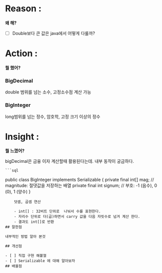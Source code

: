 # Reason : 

**왜 해?**

- [ ] Double보다 큰 값은 java에서 어떻게 다룰까?
# Action : 

**뭘 했어?**

### BigDecimal

double 범위를 넘는 소수, 고정소수점 계산 가능

### BigInteger

long범위를 넘는 정수, 암호학, 고정 크기 이상의 정수 

# Insight : 

**뭘 느꼈어?**

bigDecimal은 금융 이자 계산할때 활용된다는데. 내부 동작이 궁금하다.

    ```sql
public class BigInteger implements Serializable {
    private final int[] mag;   // magnitude: 절댓값을 저장하는 배열
    private final int signum; // 부호: -1 (음수), 0 (0), 1 (양수)
}
```
    덧셈, 곱셈 연산

    - int[] : 32비트 단위로  나눠서 수를 표현한다.
    - 자리수 단위로 더(곱)하면서 carry 값을 다음 자릿수로 넘겨 계산 한다.
    - 결과도 int[]로 반환
## 잘한점

내부적인 방법 알아 본것

## 개선점

- [ ] 직접 구현 해볼껄
- [ ] Serializable 에 대해 알아보자
## 배울점
